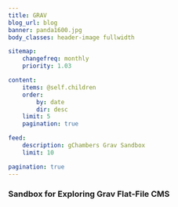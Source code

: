 ```yaml
---
title: GRAV
blog_url: blog
banner: panda1600.jpg
body_classes: header-image fullwidth

sitemap:
    changefreq: monthly
    priority: 1.03

content:
    items: @self.children
    order:
        by: date
        dir: desc
    limit: 5
    pagination: true

feed:
    description: gChambers Grav Sandbox
    limit: 10

pagination: true
---
```


### Sandbox for Exploring Grav Flat-File CMS
